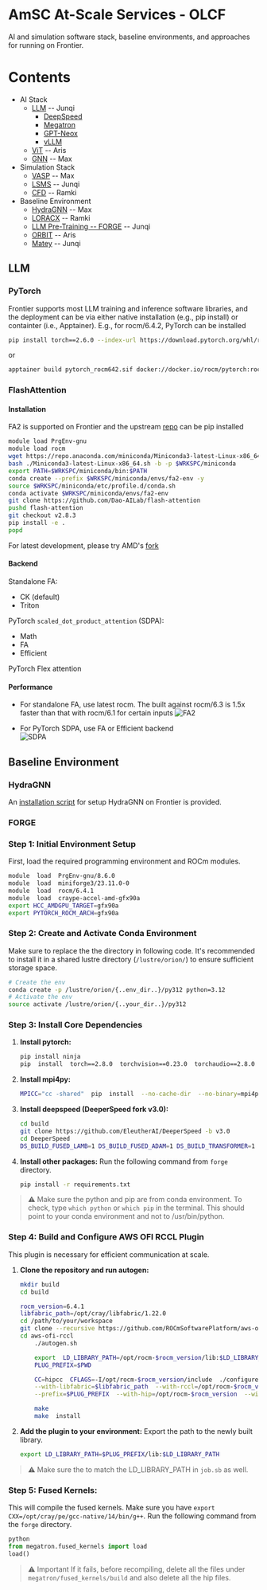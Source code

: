 # AmSC At-Scale Services - OLCF
AI and simulation software stack, baseline environments, and approaches for running on Frontier. 

# Contents

- AI Stack 
  * [LLM](#llm) -- Junqi
    + [DeepSpeed](#deepspeed)
    + [Megatron](#megatron)
    + [GPT-Neox](#gpt-neox)
    + [vLLM](#vllm)
  * [ViT](#vit) -- Aris
  * [GNN](#gnn) -- Max
- Simulation Stack
  * [VASP](#vasp) -- Max 
  * [LSMS](#lsms) -- Junqi
  * [CFD](#cfd) -- Ramki 
- Baseline Environment
  * [HydraGNN](#hydragnn) -- Max
  * [LORACX](#loracx) -- Ramki 
  * [LLM Pre-Training -- FORGE](#forge) -- Junqi
  * [ORBIT](#orbit) -- Aris
  * [Matey](#matey) -- Junqi

## LLM  
### PyTorch
Frontier supports most LLM training and inference software libraries, and the deployment can be via either native installation (e.g., pip install) or containter (i.e., Apptainer). E.g., for rocm/6.4.2, PyTorch can be installed 
```bash
pip install torch==2.6.0 --index-url https://download.pytorch.org/whl/rocm6.4
```
or 
```bash
apptainer build pytorch_rocm642.sif docker://docker.io/rocm/pytorch:rocm6.4.2_ubuntu24.04_py3.12_pytorch_release_2.6.0
```

### FlashAttention 
#### Installation 
FA2 is supported on Frontier and the upstream [repo](https://github.com/Dao-AILab/flash-attention) can be pip installed
```bash
module load PrgEnv-gnu
module load rocm
wget https://repo.anaconda.com/miniconda/Miniconda3-latest-Linux-x86_64.sh -O Miniconda3-latest-Linux-x86_64.sh
bash ./Miniconda3-latest-Linux-x86_64.sh -b -p $WRKSPC/miniconda
export PATH=$WRKSPC/miniconda/bin:$PATH
conda create --prefix $WRKSPC/miniconda/envs/fa2-env -y
source $WRKSPC/miniconda/etc/profile.d/conda.sh
conda activate $WRKSPC/miniconda/envs/fa2-env
git clone https://github.com/Dao-AILab/flash-attention
pushd flash-attention
git checkout v2.8.3
pip install -e .
popd
```
For latest development, please try AMD's [fork](https://github.com/ROCm/flash-attention) 
#### Backend
Standalone FA: 
- CK (default)
- Triton

PyTorch `scaled_dot_product_attention` (SDPA):
- Math
- FA
- Efficient
  
PyTorch Flex attention 
#### Performance 
- For standalone FA, use latest rocm. The built against rocm/6.3 is 1.5x faster than that with rocm/6.1 for certain inputs
  ![FA2](FlashAttention/fa2.png)

- For PyTorch SDPA, use FA or Efficient backend  
 ![SDPA](FlashAttention/sdpa.png)

## Baseline Environment

### HydraGNN
An [installation script](HydraGNN/hydragnn_installation_bash_script_frontier.sh) for setup HydraGNN on Frontier is provided. 

### FORGE
### Step 1: Initial Environment Setup
First, load the required programming environment and ROCm modules.
```bash
module  load  PrgEnv-gnu/8.6.0
module  load  miniforge3/23.11.0-0
module  load  rocm/6.4.1
module  load  craype-accel-amd-gfx90a
export HCC_AMDGPU_TARGET=gfx90a
export PYTORCH_ROCM_ARCH=gfx90a
```
### Step 2: Create and Activate Conda Environment
Make sure to replace the the directory in following code. It's recommended to install it in a shared lustre directory (`/lustre/orion/`) to ensure sufficient storage space.
```bash
# Create the env
conda create -p /lustre/orion/{..env_dir..}/py312 python=3.12
# Activate the env
source activate /lustre/orion/{..your_dir..}/py312
```
### Step 3: Install Core Dependencies
1.  **Install pytorch:**
    ```bash
    pip install ninja
    pip  install  torch==2.8.0  torchvision==0.23.0  torchaudio==2.8.0  --index-url  https://download.pytorch.org/whl/rocm6.4
    ```
2.  **Install mpi4py:**
    ```bash
    MPICC="cc -shared"  pip  install  --no-cache-dir  --no-binary=mpi4py  mpi4py
    ```
3.  **Install deepspeed (DeeperSpeed fork v3.0):**
    ```bash
    cd build
    git clone https://github.com/EleutherAI/DeeperSpeed -b v3.0
    cd DeeperSpeed
    DS_BUILD_FUSED_LAMB=1 DS_BUILD_FUSED_ADAM=1 DS_BUILD_TRANSFORMER=1 DS_BUILD_STOCHASTIC_TRANSFORMER=1  DS_BUILD_UTILS=1 pip install .
    ```
4.  **Install other packages:** Run the following command from `forge` directory.
    ```bash
    pip install -r requirements.txt
     ```
> ⚠️  Make sure the python and pip are from conda environment.
> To check, type `which python` or `which pip` in the terminal.
> This should point to your conda environment  and not to /usr/bin/python.
### Step 4: Build and Configure AWS OFI RCCL Plugin
This plugin is necessary for efficient communication at scale.
1.  **Clone the repository and run autogen:**
    ```bash
    mkdir build
    cd build

    rocm_version=6.4.1
    libfabric_path=/opt/cray/libfabric/1.22.0
    cd /path/to/your/workspace
    git clone --recursive https://github.com/ROCmSoftwarePlatform/aws-ofi-rccl
    cd aws-ofi-rccl
        ./autogen.sh

        export  LD_LIBRARY_PATH=/opt/rocm-$rocm_version/lib:$LD_LIBRARY_PATH
        PLUG_PREFIX=$PWD

        CC=hipcc  CFLAGS=-I/opt/rocm-$rocm_version/include  ./configure  \
        --with-libfabric=$libfabric_path  --with-rccl=/opt/rocm-$rocm_version  --enable-trace   \
        --prefix=$PLUG_PREFIX  --with-hip=/opt/rocm-$rocm_version  --with-      mpi=$MPICH_DIR

        make
        make  install
    ```
3.  **Add the plugin to your environment:**
    Export the path to the newly built library.

    ```bash
    export LD_LIBRARY_PATH=$PLUG_PREFIX/lib:$LD_LIBRARY_PATH
    ```
> ⚠️  Make sure the to match the LD_LIBRARY_PATH in `job.sb` as well.
### Step 5: Fused Kernels:
This will compile the fused kernels.
Make sure you have `export CXX=/opt/cray/pe/gcc-native/14/bin/g++`.
 Run the following command from the `forge` directory.
```python
python
from megatron.fused_kernels import load
load()
```
>⚠️ Important
If it fails, before recompiling, delete all the files under `megatron/fused_kernels/build` and also delete all the hip files.


